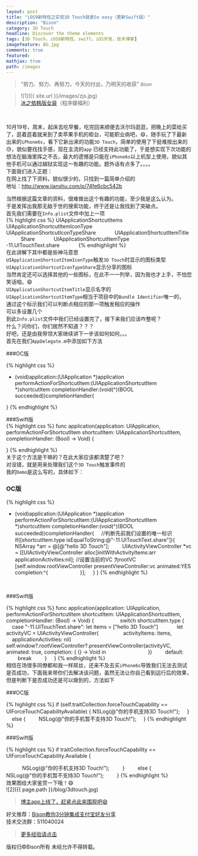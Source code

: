 ```yaml
---
layout: post
title: "iOS9新特性之实现3D Touch就是So easy（更新Swift版）"
description: "Bison"
category: 3D Touch
headline: Discover the theme elements
tags: [3D Touch，iOS9新特性，swift，iOS开发，技术博客]
imagefeature: BG.jpg
comments: true
featured: 
mathjax: true
path: /images
---
```


>&quot;努力、努力、再努力，今天的付出，乃明天的收获&quot;
><small><cite title="Plato">Bison</cite></small>

>![1]({{ site.url }}/images/zjs.jpg)<br>
>[冰之依韩版女装](http://allluckly.taobao.com/)（程序媛福利）<br>


<br>


10月19号，周末，起床去吃早餐，吃完回来顺便去沃尔玛逛逛，把晚上的菜给买了，逛着逛着就来到了卖苹果手机的柜台，可能职业病吧，😄，随手玩了下最新出来的`iPhone6s`，看下它新出来的功能`3D Touch`，简单的使用了下挺难按出来的😓，貌似要找找手感，现在主流的`app` 已经支持此功能了，于是想实现下次功能的想法在脑海里挥之不去，最大的遗憾是只能在`iPhone6s`以上机型上使用，貌似其他手机可以通过越狱实现这一有趣的功能。题外话有点多了。。。。<br>
下面我们进入正题：<br>
在网上找了下资料，貌似很少的，只找到一篇简单介绍的<br>
地址：http://www.jianshu.com/p/74fe6cbc542b<br>

当然根据这篇文章的资料，很难做出这个有趣的功能，至少我是这么认为。<br>
于是发挥出我那无敌于世的搜索功能，终于还是让我找到了突破点。<br>
首先我们需要在`Info.plist`文件中加上一项<br>
{% highlight css %}
<key>UIApplicationShortcutItems</key>
    <array>
        <dict>
            <key>UIApplicationShortcutItemIconType</key>
            <string>UIApplicationShortcutIconTypeShare</string>
            <key>UIApplicationShortcutItemTitle</key>
            <string>Share</string>
            <key>UIApplicationShortcutItemType</key>
            <string>-11.UITouchText.share</string>
        </dict>
    </array>
{% endhighlight %}
<br>
在此讲解下其中都是些神马意思<br>
`UIApplicationShortcutItemIconType`触发`3D Touch`时显示的图标类型<br>
`UIApplicationShortcutIconTypeShare`显示分享的图标<br>
当然肯定还可以选择其他的一些图标，在此不一一列举，因为我也才上手，不怕您笑话咱。😄<br>
`UIApplicationShortcutItemTitle`显示名字的<br>
`UIApplicationShortcutItemType`相当于项目中的`Bundle Identifier`唯一的，<br>
通过这个标示我们可以判断点相应的那一项触发相应的操作<br>
可以多设置几个<br>
到此`Info.plist`文件中我们已经设置完了，接下来我们应该咋整呢？<br>
什么？问你们，你们居然不知道？？？<br>
好吧，还是由我带领大家继续讲下一步该如何如何。。。<br>
首先在我们`AppDelegate.m`中添加如下方法<br>

###OC版<br>

{% highlight css %}
- (void)application:(UIApplication *)application 
performActionForShortcutItem:(UIApplicationShortcutItem *)shortcutItem
completionHandler:(void(^)(BOOL succeeded))completionHandler{

}
{% endhighlight %}

###Swift版<br>
{% highlight css %}
func application(application: UIApplication, performActionForShortcutItem shortcutItem: UIApplicationShortcutItem, completionHandler: (Bool) -> Void) {

}
{% endhighlight %}
<br>
关于这个方法是干嘛的？在此大家应该都清楚了吧？<br>
对没错，就是用来处理我们这个`3D Touch`触发事件的<br>
我的`Demo`是这么写的，具体如下：<br>

### OC版 <br>

{% highlight css %}
- (void)application:(UIApplication *)application performActionForShortcutItem:(UIApplicationShortcutItem *)shortcutItem completionHandler:(void(^)(BOOL succeeded))completionHandler{
    //判断先前我们设置的唯一标识
    if([shortcutItem.type isEqualToString:@"-11.UITouchText.share"]){
        NSArray *arr = @[@"hello 3D Touch"];
        UIActivityViewController *vc = [[UIActivityViewController alloc]initWithActivityItems:arr applicationActivities:nil];
//设置当前的VC 为rootVC
        [self.window.rootViewController presentViewController:vc animated:YES completion:^{
            
        }];
    }
}
{% endhighlight %}
<br>

###Swift版<br>

{% highlight css %}
func application(application: UIApplication, performActionForShortcutItem shortcutItem: UIApplicationShortcutItem, completionHandler: (Bool) -> Void) {
        
        switch shortcutItem.type {
        case "-11.UITouchText.share":
let items = ["hello 3D Touch"]
                let activityVC = UIActivityViewController(
                activityItems: items,
                applicationActivities: nil)
                self.window?.rootViewController?.presentViewController(activityVC, animated: true, completion: { () -> Void in
                
            })
        default:
            break
        }
    }
{% endhighlight %}
<br>
相信在场很多同僚都和我一样屌丝，还来不及去买`iPhone6s`导致我们无法去测试是否成功，下面我来带你们去解决该问题，虽然无法让你自己看到运行后的效果，但是判断下是否成功还是可以做到的，方法如下<br>

###OC版<br>

{% highlight css %}
if (self.traitCollection.forceTouchCapability == UIForceTouchCapabilityAvailable) {
        NSLog(@"你的手机支持3D Touch!");
    }
    else {
        NSLog(@"你的手机暂不支持3D Touch!");
    }
{% endhighlight %}
<br>

###Swift版<br>

{% highlight css %}
if traitCollection.forceTouchCapability == UIForceTouchCapability.Available {

           NSLog(@"你的手机支持3D Touch!");
        }
        else {
            NSLog(@"你的手机暂不支持3D Touch!");
        }
{% endhighlight %}
<br>
效果图给大家鉴赏一下哦！😄<br>
![2]({{ page.path }}/blog/3dtouch.jpg)<br>

> [博主app上线了，赶紧点此来围观吧😄](https://itunes.apple.com/us/app/it-blog-zi-xueios-kai-fa-jin/id1067787090?l=zh&ls=1&mt=8)<br>

好文推荐：[Bison教你3分钟集成支付宝好友分享](http://www.jianshu.com/p/05a3087cd796)<br>
技术交流群：511040024<br>
> [更多经验请点击](http://www.allluckly.cn/) <br>

版权归©Bison所有 未经允许不得转载。<br>



